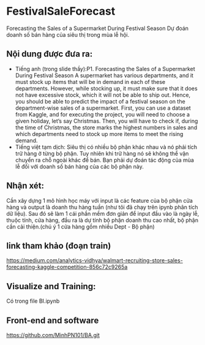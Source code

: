 # FestivalSaleForecast
Forecasting the Sales of a Supermarket During Festival Season
Dự đoán doanh số bán hàng của siêu thị trong mùa lễ hội.
## Nội dung được đưa ra:
- Tiếng anh (trong slide thầy):P1. Forecasting the Sales of a Supermarket During Festival Season
A supermarket has various departments, and it must stock up items that will be in demand in each 
of these departments. However, while stocking up, it must make sure that it does not have 
excessive stock, which it will not be able to ship out. Hence, you should be able to predict the 
impact of a festival season on the department-wise sales of a supermarket.
First, you can use a dataset from Kaggle, and for executing the project, you will need to choose a
given holiday, let’s say Christmas. Then, you will have to check if, during the time of Christmas,
the store marks the highest numbers in sales and which departments need to stock up more items 
to meet the rising demand.
- Tiếng việt tạm dịch: Siêu thị có nhiều bộ phận khác nhau và nó phải tích trữ hàng ở từng bộ phận. Tuy nhiên khi trữ hàng nó sẽ không thể vận chuyển ra chỗ ngoài khác để bán.
Bạn phải dự đoán tác động của mùa lễ đối với doanh số bán hàng của các bộ phận này.

## Nhận xét:
Cần xây dựng 1 mô hình học máy với input là các feature  của bộ phận cửa hàng và output là doanh thu hàng tuần (như tôi đã chạy trên ipynb phân tích dữ liệu).
Sau đó sẽ làm 1 cái phần mềm đơn giản để input đầu vào là ngày lễ, thuộc tính, cửa hàng, đầu ra là dự tính bộ phận doanh thu cao nhất, bộ phận cần cải thiện.(chú ý 1 cửa hàng gồm nhiều Dept - Bộ phận)
## link tham khảo (đoạn train)

https://medium.com/analytics-vidhya/walmart-recruiting-store-sales-forecasting-kaggle-competition-856c72c9265a

## Visualize and Training:
Có trong file BI.ipynb

## Front-end and software

https://github.com/MinhPN101/BA.git
